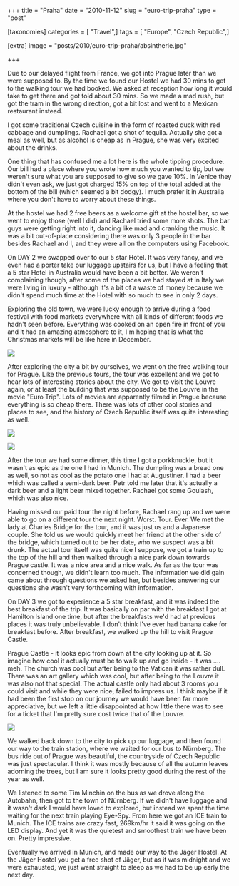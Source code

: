 +++
title = "Praha"
date = "2010-11-12"
slug = "euro-trip-praha"
type = "post"

[taxonomies]
categories = [ "Travel",]
tags = [ "Europe", "Czech Republic",]

[extra]
image = "posts/2010/euro-trip-praha/absintherie.jpg"

+++

Due to our delayed flight from France, we got into Prague later than we were supposed to. By the time we found our Hostel we had 30 mins to get to the walking tour we had booked. We asked at reception how long it would take to get there and got told about 30 mins. So we made a mad rush, but got the tram in the wrong direction, got a bit lost and went to a Mexican restaurant instead.

I got some traditional Czech cuisine in the form of roasted duck with red cabbage and dumplings. Rachael got a shot of tequila. Actually she got a meal as well, but as alcohol is cheap as in Prague, she was very excited about the drinks.

One thing that has confused me a lot here is the whole tipping procedure. Our bill had a place where you wrote how much you wanted to tip, but we weren't sure what you are supposed to give so we gave 10%. In Venice they didn't even ask, we just got charged 15% on top of the total added at the bottom of the bill (which seemed a bit dodgy). I much prefer it in Australia where you don't have to worry about these things.

At the hostel we had 2 free beers as a welcome gift at the hostel bar, so we went to enjoy those (well I did) and Rachael tried some more shots. The bar guys were getting right into it, dancing like mad and cranking the music. It was a bit out-of-place considering there was only 3 people in the bar besides Rachael and I, and they were all on the computers using Facebook.

On DAY 2 we swapped over to our 5 star Hotel. It was very fancy, and we even had a porter take our luggage upstairs for us, but I have a feeling that a 5 star Hotel in Australia would have been a bit better. We weren't complaining though, after some of the places we had stayed at in Italy we were living in luxury - although it's a bit of a waste of money because we didn't spend much time at the Hotel with so much to see in only 2 days.

Exploring the old town, we were lucky enough to arrive during a food festival with food markets everywhere with all kinds of different foods we hadn't seen before. Everything was cooked on an open fire in front of you and it had an amazing atmosphere to it, I'm hoping that is what the Christmas markets will be like here in December.

![](foodfestival.jpg)

After exploring the city a bit by ourselves, we went on the free walking tour for Prague. Like the previous tours, the tour was excellent and we got to hear lots of interesting stories about the city. We got to visit the Louvre again, or at least the building that was supposed to be the Louvre in the movie "Euro Trip". Lots of movies are apparently filmed in Prague because everything is so cheap there. There was lots of other cool stories and places to see, and the history of Czech Republic itself was quite interesting as well.

![](absintherie.jpg)

![](clock.jpg)

After the tour we had some dinner, this time I got a porkknuckle, but it wasn't as epic as the one I had in Munich. The dumpling was a bread one as well, so not as cool as the potato one I had at Augustiner. I had a beer which was called a semi-dark beer. Petr told me later that it's actually a dark beer and a light beer mixed together. Rachael got some Goulash, which was also nice.

Having missed our paid tour the night before, Rachael rang up and we were able to go on a different tour the next night. Worst. Tour. Ever. We met the lady at Charles Bridge for the tour, and it was just us and a Japanese couple. She told us we would quickly meet her friend at the other side of the bridge, which turned out to be her date, who we suspect was a bit drunk. The actual tour itself was quite nice I suppose, we got a train up to the top of the hill and then walked through a nice park down towards Prague castle. It was a nice area and a nice walk. As far as the tour was concerned though, we didn't learn too much. The information we did gain came about through questions we asked her, but besides answering our questions she wasn't very forthcoming with information.

On DAY 3 we got to experience a 5 star breakfast, and it was indeed the best breakfast of the trip. It was basically on par with the breakfast I got at Hamilton Island one time, but after the breakfasts we'd had at previous places it was truly unbelievable. I don't think I've ever had banana cake for breakfast before. After breakfast, we walked up the hill to visit Prague Castle.

Prague Castle - it looks epic from down at the city looking up at it. So imagine how cool it actually must be to walk up and go inside - it was .... meh. The church was cool but after being to the Vatican it was rather dull. There was an art gallery which was cool, but after being to the Louvre it was also not that special. The actual castle only had about 3 rooms you could visit and while they were nice, failed to impress us. I think maybe if it had been the first stop on our journey we would have been far more appreciative, but we left a little disappointed at how little there was to see for a ticket that I'm pretty sure cost twice that of the Louvre.

![](church.jpg)

We walked back down to the city to pick up our luggage, and then found our way to the train station, where we waited for our bus to Nürnberg. The bus ride out of Prague was beautiful, the countryside of Czech Republic was just spectacular. I think it was mostly because of all the autumn leaves adorning the trees, but I am sure it looks pretty good during the rest of the year as well.

We listened to some Tim Minchin on the bus as we drove along the Autobahn, then got to the town of Nürnberg. If we didn't have luggage and it wasn't dark I would have loved to explored, but instead we spent the time waiting for the next train playing Eye-Spy. From here we got an ICE train to Munich. The ICE trains are crazy fast, 269km/hr it said it was going on the LED display. And yet it was the quietest and smoothest train we have been on. Pretty impressive.

Eventually we arrived in Munich, and made our way to the Jäger Hostel. At the Jäger Hostel you get a free shot of Jäger, but as it was midnight and we were exhausted, we just went straight to sleep as we had to be up early the next day.